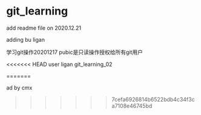 # git_learning
add readme file on 2020.12.21

adding bu ligan

学习git操作20201217  pubic是只读操作授权给所有git用户

<<<<<<< HEAD
user ligan
git_learning_02



=======

ad by cmx 
>>>>>>> 7cefa6926814b6522bdb4c34f3ca7108e46745bd
